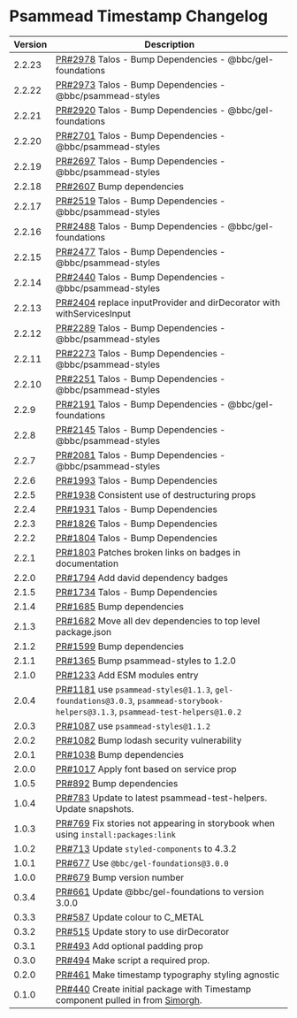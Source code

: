 # Psammead Timestamp Changelog

<!-- prettier-ignore -->
| Version | Description |
|---------|-------------|
| 2.2.23 | [PR#2978](https://github.com/bbc/psammead/pull/2978) Talos - Bump Dependencies - @bbc/gel-foundations |
| 2.2.22 | [PR#2973](https://github.com/bbc/psammead/pull/2973) Talos - Bump Dependencies - @bbc/psammead-styles |
| 2.2.21 | [PR#2920](https://github.com/bbc/psammead/pull/2920) Talos - Bump Dependencies - @bbc/gel-foundations |
| 2.2.20 | [PR#2701](https://github.com/bbc/psammead/pull/2701) Talos - Bump Dependencies - @bbc/psammead-styles |
| 2.2.19 | [PR#2697](https://github.com/bbc/psammead/pull/2697) Talos - Bump Dependencies - @bbc/psammead-styles |
| 2.2.18 | [PR#2607](https://github.com/bbc/psammead/pull/2607) Bump dependencies |
| 2.2.17 | [PR#2519](https://github.com/bbc/psammead/pull/2519) Talos - Bump Dependencies - @bbc/psammead-styles |
| 2.2.16 | [PR#2488](https://github.com/bbc/psammead/pull/2488) Talos - Bump Dependencies - @bbc/gel-foundations |
| 2.2.15 | [PR#2477](https://github.com/bbc/psammead/pull/2477) Talos - Bump Dependencies - @bbc/psammead-styles |
| 2.2.14 | [PR#2440](https://github.com/bbc/psammead/pull/2440) Talos - Bump Dependencies - @bbc/psammead-styles |
| 2.2.13 | [PR#2404](https://github.com/bbc/psammead/pull/2404) replace inputProvider and dirDecorator with withServicesInput |
| 2.2.12 | [PR#2289](https://github.com/bbc/psammead/pull/2289) Talos - Bump Dependencies - @bbc/psammead-styles |
| 2.2.11 | [PR#2273](https://github.com/bbc/psammead/pull/2273) Talos - Bump Dependencies - @bbc/psammead-styles |
| 2.2.10 | [PR#2251](https://github.com/bbc/psammead/pull/2251) Talos - Bump Dependencies - @bbc/psammead-styles |
| 2.2.9 | [PR#2191](https://github.com/bbc/psammead/pull/2191) Talos - Bump Dependencies - @bbc/gel-foundations |
| 2.2.8 | [PR#2145](https://github.com/bbc/psammead/pull/2145) Talos - Bump Dependencies - @bbc/psammead-styles |
| 2.2.7 | [PR#2081](https://github.com/bbc/psammead/pull/2081) Talos - Bump Dependencies - @bbc/psammead-styles |
| 2.2.6 | [PR#1993](https://github.com/bbc/psammead/pull/1993) Talos - Bump Dependencies |
| 2.2.5 | [PR#1938](https://github.com/bbc/psammead/pull/1938) Consistent use of destructuring props |
| 2.2.4 | [PR#1931](https://github.com/bbc/psammead/pull/1931) Talos - Bump Dependencies |
| 2.2.3 | [PR#1826](https://github.com/bbc/psammead/pull/1826) Talos - Bump Dependencies |
| 2.2.2 | [PR#1804](https://github.com/bbc/psammead/pull/1804) Talos - Bump Dependencies |
| 2.2.1 | [PR#1803](https://github.com/bbc/psammead/pull/1803/) Patches broken links on badges in documentation |
| 2.2.0 | [PR#1794](https://github.com/bbc/psammead/pull/1794) Add david dependency badges |
| 2.1.5 | [PR#1734](https://github.com/bbc/psammead/pull/1734) Talos - Bump Dependencies |
| 2.1.4 | [PR#1685](https://github.com/bbc/psammead/pull/1685) Bump dependencies |
| 2.1.3 | [PR#1682](https://github.com/bbc/psammead/pull/1682) Move all dev dependencies to top level package.json |
| 2.1.2 | [PR#1599](https://github.com/bbc/psammead/pull/1599) Bump dependencies |
| 2.1.1 | [PR#1365](https://github.com/bbc/psammead/pull/1365) Bump psammead-styles to 1.2.0 |
| 2.1.0 | [PR#1233](https://github.com/bbc/psammead/pull/1233) Add ESM modules entry |
| 2.0.4 | [PR#1181](https://github.com/bbc/psammead/pull/1181) use `psammead-styles@1.1.3`, `gel-foundations@3.0.3`, `psammead-storybook-helpers@3.1.3`, `psammead-test-helpers@1.0.2` |
| 2.0.3 | [PR#1087](https://github.com/bbc/psammead/pull/1087) use `psammead-styles@1.1.2` |
| 2.0.2 | [PR#1082](https://github.com/bbc/psammead/pull/1082) Bump lodash security vulnerability |
| 2.0.1 | [PR#1038](https://github.com/bbc/psammead/pull/1038) Bump dependencies |
| 2.0.0 | [PR#1017](https://github.com/bbc/psammead/pull/1017) Apply font based on service prop |
| 1.0.5 | [PR#892](https://github.com/bbc/psammead/pull/892) Bump dependencies |
| 1.0.4 | [PR#783](https://github.com/bbc/psammead/pull/783) Update to latest psammead-test-helpers. Update snapshots. |
| 1.0.3 | [PR#769](https://github.com/bbc/psammead/pull/769) Fix stories not appearing in storybook when using `install:packages:link` |
| 1.0.2 | [PR#713](https://github.com/bbc/psammead/pull/713) Update `styled-components` to 4.3.2 |
| 1.0.1 | [PR#677](https://github.com/bbc/psammead/pull/677) Use `@bbc/gel-foundations@3.0.0` |
| 1.0.0 | [PR#679](https://github.com/bbc/psammead/pull/679) Bump version number |
| 0.3.4 | [PR#661](https://github.com/bbc/psammead/pull/661) Update @bbc/gel-foundations to version 3.0.0 |
| 0.3.3 | [PR#587](https://github.com/bbc/psammead/pull/587) Update colour to C_METAL |
| 0.3.2 | [PR#515](https://github.com/bbc/psammead/pull/515) Update story to use dirDecorator |
| 0.3.1 | [PR#493](https://github.com/bbc/psammead/pull/493) Add optional padding prop |
| 0.3.0 | [PR#494](https://github.com/bbc/psammead/pull/494) Make script a required prop. |
| 0.2.0 | [PR#461](https://github.com/bbc/psammead/pull/461) Make timestamp typography styling agnostic |
| 0.1.0 | [PR#440](https://github.com/bbc/psammead/pull/440) Create initial package with Timestamp component pulled in from [Simorgh](https://github.com/BBC-News/simorgh). |

